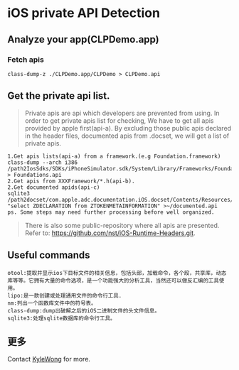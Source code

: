 # iOS private API Detection


## Analyze your app(CLPDemo.app)
### Fetch apis

	class-dump-z ./CLPDemo.app/CLPDemo > CLPDemo.api

## Get the private api list.
>	Private apis are api which developers are prevented from using. In order to get private apis list for checking, We have to get all apis provided by apple first(api-a). By excluding those public apis declared in the header files, documented apis from .docset, we will get a list of private apis.

	1.Get apis lists(api-a) from a framework.(e.g Foundation.framework)
	class-dump --arch i386 /path2IosSdks/SDKs/iPhoneSimulator.sdk/System/Library/Frameworks/Foundation.framework/Foundation > Foundations.api
	2.Get apis from XXXFramework/*.h(api-b).
	2.Get documented apids(api-c)
	sqlite3 /path2docset/com.apple.adc.documentation.iOS.docset/Contents/Resources/docSet.dsidx "select ZDECLARATION from ZTOKENMETAINFORMATION" >~/documented.api
	ps. Some steps may need further processing before well organized.
	
>   There is also some public-repository where all apis are presented.
	Refer to: https://github.com/nst/iOS-Runtime-Headers.git.
	
## Useful commands

	otool:提取并显示ios下目标文件的相关信息，包括头部，加载命令，各个段，共享库，动态库等等。它拥有大量的命令选项，是一个功能强大的分析工具，当然还可以做反汇编的工具使用。
	lipo:是一款创建或处理通用文件的命令行工具.
	nm:列出一个函数库文件中的符号表。
	class-dump:dump出破解之后的iOS二进制文件的头文件信息。
	sqlite3:处理sqlite数据库的命令行工具。

## 更多
Contact [KyleWong](mailto:kang.wang1988@gmail.com) for more.